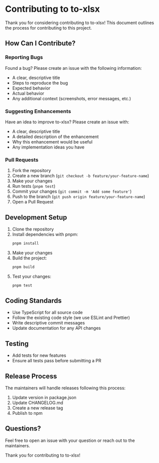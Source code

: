 # Contributing to to-xlsx

Thank you for considering contributing to to-xlsx! This document outlines the process for
contributing to this project.

## How Can I Contribute?

### Reporting Bugs

Found a bug? Please create an issue with the following information:

- A clear, descriptive title
- Steps to reproduce the bug
- Expected behavior
- Actual behavior
- Any additional context (screenshots, error messages, etc.)

### Suggesting Enhancements

Have an idea to improve to-xlsx? Please create an issue with:

- A clear, descriptive title
- A detailed description of the enhancement
- Why this enhancement would be useful
- Any implementation ideas you have

### Pull Requests

1. Fork the repository
2. Create a new branch (`git checkout -b feature/your-feature-name`)
3. Make your changes
4. Run tests (`pnpm test`)
5. Commit your changes (`git commit -m 'Add some feature'`)
6. Push to the branch (`git push origin feature/your-feature-name`)
7. Open a Pull Request

## Development Setup

1. Clone the repository
2. Install dependencies with pnpm:
    ```bash
    pnpm install
    ```
3. Make your changes
4. Build the project:
    ```bash
    pnpm build
    ```
5. Test your changes:
    ```bash
    pnpm test
    ```

## Coding Standards

- Use TypeScript for all source code
- Follow the existing code style (we use ESLint and Prettier)
- Write descriptive commit messages
- Update documentation for any API changes

## Testing

- Add tests for new features
- Ensure all tests pass before submitting a PR

## Release Process

The maintainers will handle releases following this process:

1. Update version in package.json
2. Update CHANGELOG.md
3. Create a new release tag
4. Publish to npm

## Questions?

Feel free to open an issue with your question or reach out to the maintainers.

Thank you for contributing to to-xlsx!
